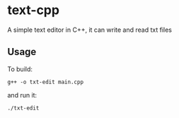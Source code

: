# text-cpp
A simple text editor in C++, it can write and read txt files

## Usage

To build:
```
g++ -o txt-edit main.cpp
```

and run it:
```
./txt-edit
```

